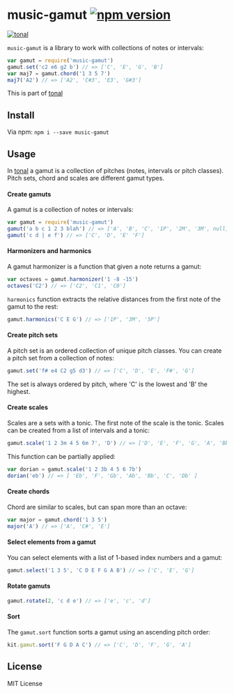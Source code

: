 # music-gamut [![npm version](https://img.shields.io/npm/v/music-gamut.svg)](https://www.npmjs.com/package/music-gamut)

[![tonal](https://img.shields.io/badge/tonal-music--gamut-yellow.svg)](https://www.npmjs.com/package/tonal)


`music-gamut` is a library to work with collections of notes or intervals:

```js
var gamut = require('music-gamut')
gamut.set('c2 e6 g2 b') // => ['C', 'E', 'G', 'B']
var maj7 = gamut.chord('1 3 5 7')
maj7('A2') // => ['A2', 'C#3', 'E3', 'G#3']
```

This is part of [tonal](https://www.npmjs.com/package/tonal)

## Install

Via npm: `npm i --save music-gamut`

## Usage

In [tonal](https://www.npmjs.com/package/tonal) a gamut is a collection of pitches (notes, intervals or pitch classes). Pitch sets, chord and scales are different gamut types.

#### Create gamuts

A gamut is a collection of notes or intervals:

```js
var gamut = require('music-gamut')
gamut('a b c 1 2 3 blah') // => ['A', 'B', 'C', '1P', '2M', '3M', null]
gamut('c d | e f') // => ['C', 'D', 'E' 'F']
```

#### Harmonizers and harmonics

A gamut harmonizer is a function that given a note returns a gamut:

```js
var octaves = gamut.harmonizer('1 -8 -15')
octaves('C2') // => ['C2', 'C1', 'C0']
```

`harmonics` function extracts the relative distances from the first note of the gamut to the rest:

```js
gamut.harmonics('C E G') // => ['1P', '3M', '5P']
```


#### Create pitch sets

A pitch set is an ordered collection of unique pitch classes. You can create a pitch set from a collection of notes:

```js
gamut.set('f# e4 C2 g5 d3') // => ['C', 'D', 'E', 'F#', 'G']
```

The set is always ordered by pitch, where 'C' is the lowest and 'B' the highest.

#### Create scales

Scales are a sets with a tonic. The first note of the scale is the tonic. Scales can be created from a list of intervals and a tonic:

```js
gamut.scale('1 2 3m 4 5 6m 7', 'D') // => ['D', 'E', 'F', 'G', 'A', 'Bb', 'C#']
```

This function can be partially applied:

```js
var dorian = gamut.scale('1 2 3b 4 5 6 7b')
dorian('eb') // => [ 'Eb', 'F', 'Gb', 'Ab', 'Bb', 'C', 'Db' ]
```

#### Create chords

Chord are similar to scales, but can span more than an octave:

```js
var major = gamut.chord('1 3 5')
major('A') // => ['A', 'C#', 'E']
```

#### Select elements from a gamut

You can select elements with a list of 1-based index numbers and a gamut:

```js
gamut.select('1 3 5', 'C D E F G A B') // => ['C', 'E', 'G']
```

#### Rotate gamuts

```js
gamut.rotate(2, 'c d e') // => ['e', 'c', 'd']
```

#### Sort

The `gamut.sort` function sorts a gamut using an ascending pitch order:

```js
kit.gamut.sort('F G D A C') // => ['C', 'D', 'F', 'G', 'A']
```

## License

MIT License

